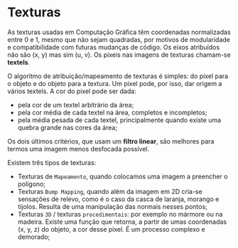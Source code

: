 # Texturas

As texturas usadas em Computação Gráfica têm coordenadas normalizadas entre 0 e 1, mesmo que não sejam quadradas, por motivos de modularidade e compatibilidade com futuras mudanças de código. Os eixos atribuídos não são (x, y) mas sim (u, v). Os píxeis nas imagens de texturas chamam-se **textels**.<br>

O algoritmo de atribuição/mapeamento de texturas é simples: do píxel para o objeto e do objeto para a textura. Um pixel pode, por isso, dar origem a vários textels. A cor do pixel pode ser dada:
- pela cor de um textel arbitrário da área;
- pela cor média de cada textel na área, completos e incompletos;
- pela média pesada de cada textel, principalmente quando existe uma quebra grande nas cores da área;

Os dois últimos critérios, que usam um **filtro linear**, são melhores para termos uma imagem menos desfocada possível.

Existem três tipos de texturas:
- Texturas de `Mapeamento`, quando colocamos uma imagem a preencher o polígono;
- Texturas `Bump Mapping`, quando além da imagem em 2D cria-se sensações de relevo, como é o caso da casca de laranja, morango e tijolos. Resulta de uma manipulação das normais nesses pontos;
- Texturas `3D` / texturas `procedimentais`: por exemplo no mármore ou na madeira. Existe uma função que retorna, a partir de umas coordenadas (x, y, z) do objeto, a cor desse píxel. É um processo complexo e demorado;